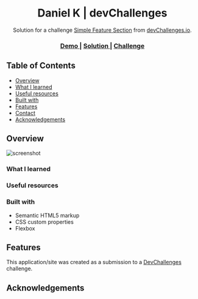 <h1 align="center">Daniel K | devChallenges</h1>

<div align="center">
   Solution for a challenge <a href="https://devchallenges.io/challenge/simple-feature-section-challenge" target="_blank">Simple Feature Section</a> from <a href="http://devchallenges.io" target="_blank">devChallenges.io</a>.
</div>

<div align="center">
  <h3>
    <a href="{https://your-demo-link.your-domain}">
      Demo
    </a>
    <span> | </span>
    <a href="{https://your-url-to-the-solution}">
      Solution
    </a>
    <span> | </span>
    <a href="https://devchallenges.io/challenge/simple-feature-section-challenge">
      Challenge
    </a>
  </h3>
</div>

<!-- TABLE OF CONTENTS -->

## Table of Contents

- [Overview](#overview)
- [What I learned](#what-i-learned)
- [Useful resources](#useful-resources)
- [Built with](#built-with)
- [Features](#features)
- [Contact](#contact)
- [Acknowledgements](#acknowledgements)

<!-- OVERVIEW -->

## Overview

![screenshot](https://dkantor2002.github.io/Simple-Feature-Section/)

<!-- What have you learned/improved?

I learned much more about Flexbox than I ever did. I had always struggled to understand the concept, but for some reason while doing this project, it just clicked to me. Sure the alignments are probably off or I may have taken a few extra steps, but what matters is that it looks nearly identical. Meaning I am making progress.


- Your wisdom? :)

Persistence is the key to all.-->

### What I learned

<!-- I learned a great deal about Flexbox, better code prep and class names. More consistent and quicker lines of code.. -->

### Useful resources

<!--
- VS Codes Copilot did aid me when I asked. When I would get stuck or frustrated from attempting so many times at the layout, then and only then did I ask.
-->

### Built with

<!-- This section should list any major frameworks that you built your project using. Here are a few examples.-->

- Semantic HTML5 markup
- CSS custom properties
- Flexbox

## Features

<!-- List the features of your application or follow the template. Don't share the figma file here :) -->

This application/site was created as a submission to a [DevChallenges](https://devchallenges.io/challenges-dashboard) challenge.

## Acknowledgements

<!-- N/A -->
